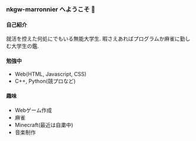 ### nkgw-marronnier へようこそ 👋

#### 自己紹介

就活を控えた何処にでもいる無能大学生. 暇さえあればプログラムか麻雀に勤しむ大学生の鑑. 

#### 勉強中

* Web(HTML, Javascript, CSS)
* C++, Python(競プロなど)

#### 趣味

* Webゲーム作成
* 麻雀
* Minecraft(最近は自粛中)
* 音楽制作

